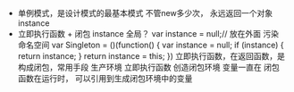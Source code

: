 - 单例模式，是设计模式的最基本模式
  不管new多少次， 永远返回一个对象
  instance
- 立即执行函数 + 闭包
  instance 全局？
  var instance = null;// 放在外面 污染命名空间
  var Singleton = ()(function() {
        var instance = null;
        if (instance) {
            return instance;
        }
        return instance = this;
  })
  立即执行函数，在返回函数，是构成闭包，常用手段
  生产环境 立即执行函数 创造闭包环境 变量一直在
  闭包函数在运行时， 可以引用到生成闭包环境中的变量
